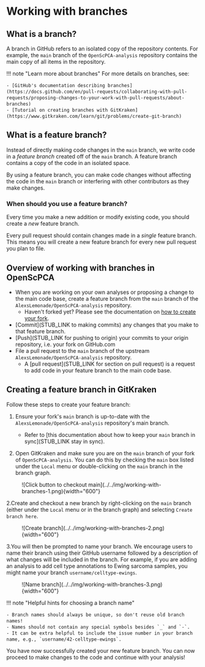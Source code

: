 # Working with branches

## What is a branch?

A branch in GitHub refers to an isolated copy of the repository contents.
For example, the `main` branch of the `OpenScPCA-analysis` repository contains the main copy of all items in the repository.

!!! note "Learn more about branches"
    For more details on branches, see:

    - [GitHub's documentation describing branches](https://docs.github.com/en/pull-requests/collaborating-with-pull-requests/proposing-changes-to-your-work-with-pull-requests/about-branches)
    - [Tutorial on creating branches with GitKraken](https://www.gitkraken.com/learn/git/problems/create-git-branch)

## What is a feature branch?

Instead of directly making code changes in the `main` branch, we write code in a _feature branch_ created off of the `main` branch.
A feature branch contains a copy of the code in an isolated space.

By using a feature branch, you can make code changes without affecting the code in the `main` branch or interfering with other contributors as they make changes.

### When should you use a feature branch?

Every time you make a new addition or modify existing code, you should create a _new_ feature branch.

Every pull request should contain changes made in a _single_ feature branch.
This means you will create a new feature branch for every new pull request you plan to file.

## Overview of working with branches in OpenScPCA

- When you are working on your own analyses or proposing a change to the main code base, create a feature branch from the `main` branch of the `AlexsLemonade/OpenScPCA-analysis` repository.
    - Haven't forked yet? Please see the documentation on [how to create your fork](../../technical-setup/fork-the-repo.md).
- [Commit](STUB_LINK to making commits) any changes that you make to that feature branch.
- [Push](STUB_LINK for pushing to origin) your commits to your origin repository, i.e. your fork on GitHub.com
- File a pull request to the `main` branch of the upstream `AlexsLemonade/OpenScPCA-analysis` repository.
  - A [pull request](STUB_LINK for section on pull request) is a request to add code in your feature branch to the main code base.

## Creating a feature branch in GitKraken

Follow these steps to create your feature branch:

1. Ensure your fork's `main` branch is up-to-date with the `AlexsLemonade/OpenScPCA-analysis` repository's main branch.
    - Refer to [this documentation about how to keep your `main` branch in sync](STUB_LINK stay in sync).

2. Open GitKraken and make sure you are on the `main` branch of your fork of `OpenScPCA-analysis`.
You can do this by checking the `main` box listed under the `Local` menu or double-clicking on the `main` branch in the branch graph.

<figure markdown="span">
    ![Click button to checkout main](../../img/working-with-branches-1.png){width="600"}
</figure>

2.Create and checkout a new branch by right-clicking on the `main` branch (either under the `Local` menu or in the branch graph) and selecting `Create branch here`.

<figure markdown="span">
    ![Create branch](../../img/working-with-branches-2.png){width="600"}
</figure>

3.You will then be prompted to name your branch.
We encourage users to name their branch using their GitHub username followed by a description of what changes will be included in the branch.
For example, if you are adding an analysis to add cell type annotations to Ewing sarcoma samples, you might name your branch `username/celltype-ewings`.

<figure markdown="span">
    ![Name branch](../../img/working-with-branches-3.png){width="600"}
</figure>

!!! note "Helpful hints for choosing a branch name"

    - Branch names should always be unique, so don't reuse old branch names!
    - Names should not contain any special symbols besides `_` and `-`.
    - It can be extra helpful to include the issue number in your branch name, e.g., `username/42-celltype-ewings`.

You have now successfully created your new feature branch.
You can now proceed to make changes to the code and continue with your analysis!
